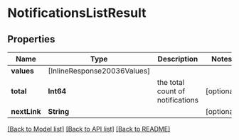 # NotificationsListResult

## Properties
Name | Type | Description | Notes
------------ | ------------- | ------------- | -------------
**values** | [InlineResponse20036Values] |  | 
**total** | **Int64** | the total count of notifications | [optional] 
**nextLink** | **String** |  | [optional] 

[[Back to Model list]](../README.md#documentation-for-models) [[Back to API list]](../README.md#documentation-for-api-endpoints) [[Back to README]](../README.md)


